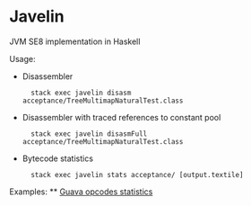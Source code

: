 Javelin
=======
JVM SE8 implementation in Haskell

Usage:
* Disassembler

        stack exec javelin disasm acceptance/TreeMultimapNaturalTest.class

* Disassembler with traced references to constant pool

        stack exec javelin disasmFull acceptance/TreeMultimapNaturalTest.class

* Bytecode statistics

        stack exec javelin stats acceptance/ [output.textile]
 Examples:
 ** [Guava opcodes statistics](https://gist.github.com/antonlogvinenko/a9d8f813b4ceb4eebf1ebec598882f2a)
